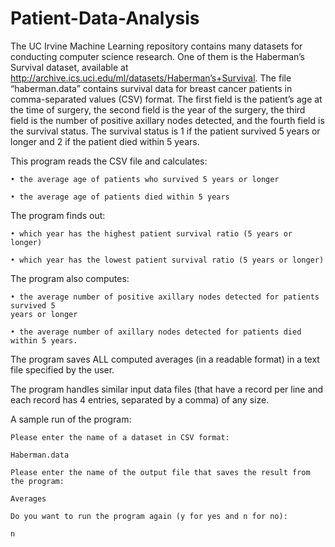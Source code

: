 # Patient-Data-Analysis
The UC Irvine Machine Learning repository contains many datasets for conducting
computer science research. One of them is the Haberman’s Survival dataset, available
at http://archive.ics.uci.edu/ml/datasets/Haberman’s+Survival. The file “haberman.data”
contains survival data for breast cancer patients in comma-separated values (CSV)
format. The first field is the patient’s age at the time of surgery, the second field is the
year of the surgery, the third field is the number of positive axillary nodes detected, and
the fourth field is the survival status. The survival status is 1 if the patient survived 5
years or longer and 2 if the patient died within 5 years.


This program reads the CSV file and calculates:

    • the average age of patients who survived 5 years or longer
    
    • the average age of patients died within 5 years 

The program finds out:

    • which year has the highest patient survival ratio (5 years or longer)
    
    • which year has the lowest patient survival ratio (5 years or longer)

The program also computes: 

    • the average number of positive axillary nodes detected for patients survived 5
    years or longer
    
    • the average number of axillary nodes detected for patients died within 5 years.

The program saves ALL computed averages (in a readable format) in a
text file specified by the user.

The program handles similar input data files (that have a record per line
and each record has 4 entries, separated by a comma) of any size.

A sample run of the program:

    Please enter the name of a dataset in CSV format:
    
    Haberman.data
    
    Please enter the name of the output file that saves the result from the program:
    
    Averages
    
    Do you want to run the program again (y for yes and n for no):
    
    n
